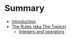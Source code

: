 # Summary

* [Introduction](README.md)
* [The Rules \(aka The Topics\)](chapter1.md)
  * [Integers and operators](chapter1/integers-and-operators.md)

